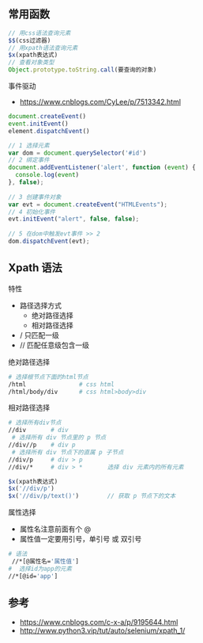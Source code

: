 ## 常用函数
```js
// 用css语法查询元素
$$(css过滤器)        
// 用xpath语法查询元素
$x(xpath表达式)
// 查看对象类型
Object.prototype.toString.call(要查询的对象)

```

事件驱动
+ https://www.cnblogs.com/CyLee/p/7513342.html
```js
document.createEvent()
event.initEvent()
element.dispatchEvent()

// 1 选择元素
var dom = document.querySelector('#id')
// 2 绑定事件
document.addEventListener('alert', function (event) {
  console.log(event)
}, false);
 
// 3 创建事件对象
var evt = document.createEvent("HTMLEvents");
// 4 初始化事件
evt.initEvent("alert", false, false);
 
// 5 在dom中触发evt事件 >> 2
dom.dispatchEvent(evt);

```



## Xpath 语法
特性
+ 路径选择方式
  + 绝对路径选择
  + 相对路径选择
+ / 只匹配一级
+ // 匹配任意级包含一级

绝对路径选择
```bash
# 选择根节点下面的html节点
/html               # css html
/html/body/div      # css html>body>div
```

相对路径选择
```bash
# 选择所有div节点
//div       # div
 # 选择所有 div 节点里的 p 节点
//div//p    # div p
 # 选择所有 div 节点下的直属 p 子节点
//div/p     # div > p
//div/*     # div > *       选择 div 元素内的所有元素
```

```js
$x(xpath表达式)
$x('//div/p')
$x('//div/p/text()')        // 获取 p 节点下的文本


```



属性选择
+ 属性名注意前面有个 @
+ 属性值一定要用引号，单引号 或 双引号
```bash
# 语法
 //*[@属性名='属性值']
#  选择id为app的元素
//*[@id='app']

 ```




 ## 参考
 + https://www.cnblogs.com/c-x-a/p/9195644.html
 + http://www.python3.vip/tut/auto/selenium/xpath_1/
